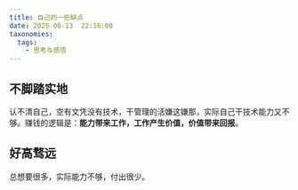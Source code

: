 ```yaml
---
title: 自己的一些缺点
date: 2025-06-13  22:16:00 
taxonomies:
  tags:
    - 思考与感悟
---
```


## 不脚踏实地
认不清自己，空有文凭没有技术，干管理的活嫌这嫌那，实际自己干技术能力又不够。赚钱的逻辑是：**能力带来工作，工作产生价值，价值带来回报**。
## 好高骛远
总想要很多，实际能力不够，付出很少。




















